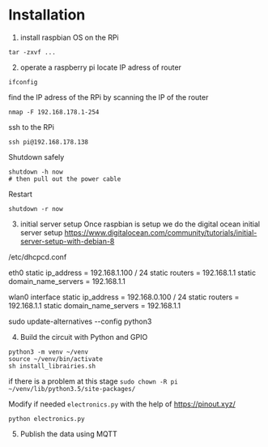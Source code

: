 # Installation
1. install raspbian OS on the RPi
```
tar -zxvf ...
```
2. operate a raspberry pi
locate IP adress of router
```
ifconfig
```
find the IP adress of the RPi by scanning the IP of the router
```
nmap -F 192.168.178.1-254
```
ssh to the RPi
```
ssh pi@192.168.178.138
```
Shutdown safely
```
shutdown -h now
# then pull out the power cable
```
Restart
```
shutdown -r now
```

3. initial server setup
Once raspbian is setup we do the digital ocean initial server setup
https://www.digitalocean.com/community/tutorials/initial-server-setup-with-debian-8


/etc/dhcpcd.conf

eth0
static ip_address = 192.168.1.100 / 24
static routers = 192.168.1.1
static domain_name_servers = 192.168.1.1

wlan0 interface
static ip_address = 192.168.0.100 / 24
static routers = 192.168.1.1
static domain_name_servers = 192.168.1.1

sudo update-alternatives --config python3

4. Build the circuit with Python and GPIO
```
python3 -m venv ~/venv
source ~/venv/bin/activate
sh install_librairies.sh
```
if there is a problem at this stage `sudo chown -R pi ~/venv/lib/python3.5/site-packages/`

Modify if needed `electronics.py` with the help of https://pinout.xyz/
```
python electronics.py
```

5. Publish the data using MQTT
